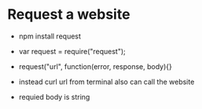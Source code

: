 # Request a website
* npm install request
* var request = require("request");
* request("url", function(error, response, body){}

* instead curl url from terminal also can call the website 
* requied body is string



